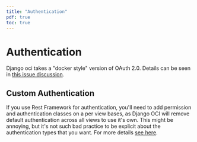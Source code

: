 ```yaml
---
title: "Authentication"
pdf: true
toc: true
---
```


# Authentication

Django oci takes a "docker style" version of OAuth 2.0. Details can be seen
in [this issue discussion](https://github.com/opencontainers/distribution-spec/issues/110#issuecomment-708691114).

## Custom Authentication

If you use Rest Framework for authentication, you'll need to add permission
and authentication classes on a per view bases, as Django OCI will remove
default authentication across all views to use it's own. This might be annoying,
but it's not such bad practice to be explicit about the authentication types
that you want. For more details [see here](https://www.django-rest-framework.org/api-guide/authentication/).
